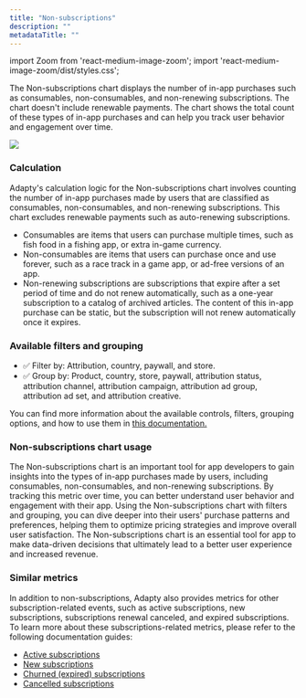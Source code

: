 ```yaml
---
title: "Non-subscriptions"
description: ""
metadataTitle: ""
---
```


import Zoom from 'react-medium-image-zoom';
import 'react-medium-image-zoom/dist/styles.css';

The Non-subscriptions chart displays the number of in-app purchases such as consumables, non-consumables, and non-renewing subscriptions. The chart doesn't include renewable payments. The chart shows the total count of these types of in-app purchases and can help you track user behavior and engagement over time.


<Zoom>
  <img src={require('./img/a700612-small-CleanShot_2023-05-12_at_12.41.002x.webp').default}
  style={{
    border: '1px solid #727272', /* border width and color */
    width: '700px', /* image width */
    display: 'block', /* for alignment */
    margin: '0 auto' /* center alignment */
  }}
/>
</Zoom>





### Calculation

Adapty's calculation logic for the Non-subscriptions chart involves counting the number of in-app purchases made by users that are classified as consumables, non-consumables, and non-renewing subscriptions. This chart excludes renewable payments such as auto-renewing subscriptions.

- Consumables are items that users can purchase multiple times, such as fish food in a fishing app, or extra in-game currency. 
- Non-consumables are items that users can purchase once and use forever, such as a race track in a game app, or ad-free versions of an app. 
- Non-renewing subscriptions are subscriptions that expire after a set period of time and do not renew automatically, such as a one-year subscription to a catalog of archived articles. The content of this in-app purchase can be static, but the subscription will not renew automatically once it expires. 

### Available filters and grouping

- ✅ Filter by: Attribution, country, paywall, and store.
- ✅ Group by: Product, country, store, paywall, attribution status, attribution channel, attribution campaign, attribution ad group, attribution ad set, and attribution creative.

You can find more information about the available controls, filters, grouping options, and how to use them in [this documentation.](controls-filters-grouping-compare-proceeds)

### Non-subscriptions chart usage

The Non-subscriptions chart is an important tool for app developers to gain insights into the types of in-app purchases made by users, including consumables, non-consumables, and non-renewing subscriptions. By tracking this metric over time, you can better understand user behavior and engagement with their app. Using the Non-subscriptions chart with filters and grouping, you can dive deeper into their users' purchase patterns and preferences, helping them to optimize pricing strategies and improve overall user satisfaction. The Non-subscriptions chart is an essential tool for app to make data-driven decisions that ultimately lead to a better user experience and increased revenue.

### Similar metrics

In addition to non-subscriptions, Adapty also provides metrics for other subscription-related events, such as active subscriptions, new subscriptions, subscriptions renewal canceled, and expired subscriptions. To learn more about these subscriptions-related metrics, please refer to the following documentation guides:

- [Active subscriptions](active-subscriptions)
- [New subscriptions](reactivated-subscriptions)
- [Churned (expired) subscriptions](churned-expired-subscriptions)
- [Cancelled subscriptions](cancelled-subscriptions)